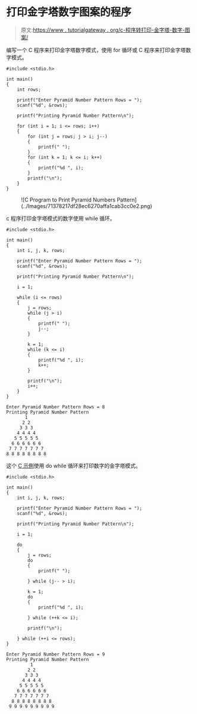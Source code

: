 # 打印金字塔数字图案的程序

> 原文:[https://www . tutorialgateway . org/c-程序转打印-金字塔-数字-图案/](https://www.tutorialgateway.org/c-program-to-print-pyramid-numbers-pattern/)

编写一个 C 程序来打印金字塔数字模式，使用 for 循环或 C 程序来打印金字塔数字模式。

```
#include <stdio.h>

int main()
{
	int rows;

	printf("Enter Pyramid Number Pattern Rows = ");
	scanf("%d", &rows);

	printf("Printing Pyramid Number Pattern\n");

	for (int i = 1; i <= rows; i++)
	{
		for (int j = rows; j > i; j--)
		{
			printf(" ");
		}
		for (int k = 1; k <= i; k++)
		{
			printf("%d ", i);
		}
		printf("\n");
	}
}
```

<figure class="wp-block-image size-large">![C Program to Print Pyramid Numbers Pattern](../Images/71378217df28ec6270affa1cab3cc0e2.png)</figure>

c 程序打印金字塔模式的数字使用 while 循环。

```
#include <stdio.h>

int main()
{
	int i, j, k, rows;

	printf("Enter Pyramid Number Pattern Rows = ");
	scanf("%d", &rows);

	printf("Printing Pyramid Number Pattern\n");

	i = 1;

	while (i <= rows)
	{
		j = rows;
		while (j > i)
		{
			printf(" ");
			j--;
		}

		k = 1;
		while (k <= i)
		{
			printf("%d ", i);
			k++;
		}

		printf("\n");
		i++;
	}
}
```

```
Enter Pyramid Number Pattern Rows = 8
Printing Pyramid Number Pattern
       1 
      2 2 
     3 3 3 
    4 4 4 4 
   5 5 5 5 5 
  6 6 6 6 6 6 
 7 7 7 7 7 7 7 
8 8 8 8 8 8 8 8
```

这个 [C 示例](https://www.tutorialgateway.org/c-programming-examples/)使用 do while 循环来打印数字的金字塔模式。

```
#include <stdio.h>

int main()
{
	int i, j, k, rows;

	printf("Enter Pyramid Number Pattern Rows = ");
	scanf("%d", &rows);

	printf("Printing Pyramid Number Pattern\n");

	i = 1;

	do
	{
		j = rows;
		do
		{
			printf(" ");

		} while (j-- > i);

		k = 1;
		do
		{
			printf("%d ", i);

		} while (++k <= i);

		printf("\n");

	} while (++i <= rows);
}
```

```
Enter Pyramid Number Pattern Rows = 9
Printing Pyramid Number Pattern
         1 
        2 2 
       3 3 3 
      4 4 4 4 
     5 5 5 5 5 
    6 6 6 6 6 6 
   7 7 7 7 7 7 7 
  8 8 8 8 8 8 8 8 
 9 9 9 9 9 9 9 9 9 
```